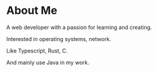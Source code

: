 # About Me

A web developer with a passion for learning and creating.

Interested in operating systems, network.

Like Typescript, Rust, C.

And mainly use Java in my work.
